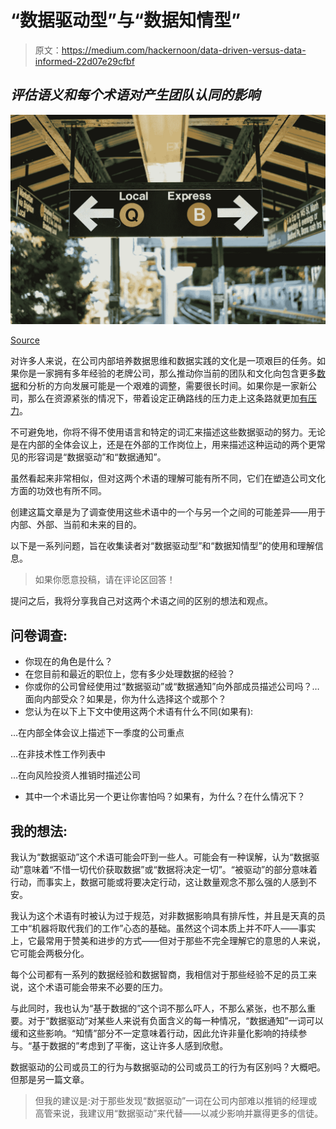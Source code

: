 # “数据驱动型”与“数据知情型”

> 原文：<https://medium.com/hackernoon/data-driven-versus-data-informed-22d07e29cfbf>

## *评估语义和每个术语对产生团队认同的影响*

![](img/490092e02663f0d49af18431e1aaa819.png)

[Source](https://unsplash.com/photos/MzdoJwjayOs)

对许多人来说，在公司内部培养数据思维和数据实践的文化是一项艰巨的任务。如果你是一家拥有多年经验的老牌公司，那么推动你当前的团队和文化向包含更多[数据](https://hackernoon.com/tagged/data)和分析的方向发展可能是一个艰难的调整，需要很长时间。如果你是一家新公司，那么在资源紧张的情况下，带着设定正确路线的压力走上这条路就更加[有压力](https://hackernoon.com/tagged/stressful)。

不可避免地，你将不得不使用语言和特定的词汇来描述这些数据驱动的努力。无论是在内部的全体会议上，还是在外部的工作岗位上，用来描述这种运动的两个更常见的形容词是“数据驱动”和“数据通知”。

虽然看起来非常相似，但对这两个术语的理解可能有所不同，它们在塑造公司文化方面的功效也有所不同。

创建这篇文章是为了调查使用这些术语中的一个与另一个之间的可能差异——用于内部、外部、当前和未来的目的。

以下是一系列问题，旨在收集读者对“数据驱动型”和“数据知情型”的使用和理解信息。

> 如果你愿意投稿，请在评论区回答！

提问之后，我将分享我自己对这两个术语之间的区别的想法和观点。

## 问卷调查:

*   你现在的角色是什么？
*   在您目前和最近的职位上，您有多少处理数据的经验？
*   你或你的公司曾经使用过“数据驱动”或“数据通知”向外部成员描述公司吗？…面向内部受众？如果是，你为什么选择这个或那个？
*   您认为在以下上下文中使用这两个术语有什么不同(如果有):

…在内部全体会议上描述下一季度的公司重点

…在非技术性工作列表中

…在向风险投资人推销时描述公司

*   其中一个术语比另一个更让你害怕吗？如果有，为什么？在什么情况下？

## 我的想法:

我认为“数据驱动”这个术语可能会吓到一些人。可能会有一种误解，认为“数据驱动”意味着“不惜一切代价获取数据”或“数据将决定一切”。“被驱动”的部分意味着行动，而事实上，数据可能或将要决定行动，这让数量观念不那么强的人感到不安。

我认为这个术语有时被认为过于规范，对非数据影响具有排斥性，并且是天真的员工中“机器将取代我们的工作”心态的基础。虽然这个词本质上并不吓人——事实上，它最常用于赞美和进步的方式——但对于那些不完全理解它的意思的人来说，它可能会两极分化。

每个公司都有一系列的数据经验和数据智商，我相信对于那些经验不足的员工来说，这个术语可能会带来不必要的压力。

与此同时，我也认为“基于数据的”这个词不那么吓人，不那么紧张，也不那么重要。对于“数据驱动”对某些人来说有负面含义的每一种情况，“数据通知”一词可以缓和这些影响。“知情”部分不一定意味着行动，因此允许非量化影响的持续参与。“基于数据的”考虑到了平衡，这让许多人感到欣慰。

数据驱动的公司或员工的行为与数据驱动的公司或员工的行为有区别吗？大概吧。但那是另一篇文章。

> 但我的建议是:对于那些发现“数据驱动”一词在公司内部难以推销的经理或高管来说，我建议用“数据驱动”来代替——以减少影响并赢得更多的信徒。